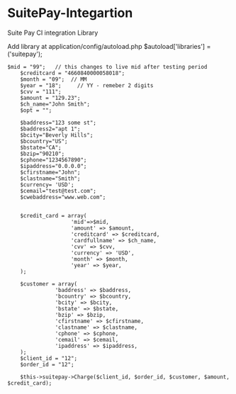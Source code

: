 # SuitePay-Integartion
Suite Pay CI integration Library 

Add library at application/config/autoload.php 
$autoload['libraries'] = ('suitepay');

    $mid = "99";   // this changes to live mid after testing period
		$creditcard = "4660840000058018";
		$month = "09";  // MM
		$year = "18";     // YY - remeber 2 digits
		$cvv = "111";
		$amount = "129.23";			
		$ch_name="John Smith";
		$opt = "";
		
		$baddress="123 some st";
		$baddress2="apt 1";
		$bcity="Beverly Hills";
		$bcountry="US";   
		$bstate="CA";
		$bzip="90210";
		$cphone="1234567890";
		$ipaddress="0.0.0.0";
		$cfirstname="John";
		$clastname="Smith";
		$currency= 'USD';
		$cemail="test@test.com";
		$cwebaddress="www.web.com";
				 

		$credit_card = array(
						'mid'=>$mid,
						'amount' => $amount,
						'creditcard' => $creditcard,
						'cardfullname' => $ch_name,
						'cvv' => $cvv,
						'currency' => 'USD',
						'month' => $month,
						'year' => $year, 
		);
		
		$customer = array(		   
				   'baddress' => $baddress,
				   'bcountry' => $bcountry,
				   'bcity' => $bcity,
				   'bstate' => $bstate,
				   'bzip' => $bzip,
				   'cfirstname' => $cfirstname,
				   'clastname' => $clastname,
				   'cphone' => $cphone,
				   'cemail' => $cemail,
                   'ipaddress' => $ipaddress,
		);		
		$client_id = "12";
		$order_id = "12";

		$this->suitepay->Charge($client_id, $order_id, $customer, $amount, $credit_card);
